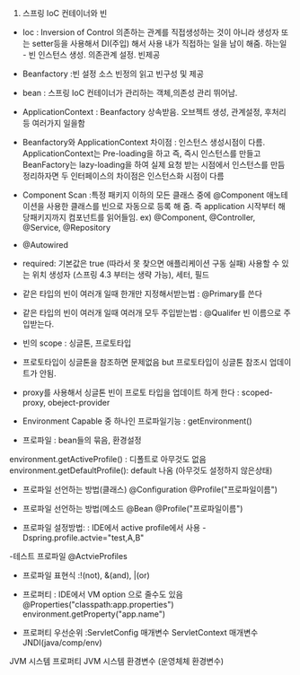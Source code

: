 1. 스프링 IoC 컨테이너와 빈 
- Ioc
: Inversion of Control
의존하는 관계를 직접생성하는 것이 아니라 생성자 또는 setter등을 사용해서 DI(주입) 해서 사용
내가 직접하는 일을 남이 해줌.
하는일 - 빈 인스턴스 생성. 의존관계 설정. 빈제공


- Beanfactory
:빈 설정 소스 빈정의 읽고 빈구성 및 제공
- bean
: 스프링 IoC 컨테이너가 관리하는 객체,의존성 관리 뛰어남. 

- ApplicationContext
: Beanfactory 상속받음. 오브젝트 생성, 관계설정, 후처리 등 여러가지 일을함

* Beanfactory와 ApplicationContext 차이점
: 인스턴스 생성시점이 다름.
ApplicationContext는 Pre-loading을 하고 즉, 즉시 인스턴스를 만들고 
BeanFactory는 lazy-loading을 하여 실제 요청 받는 시점에서 인스턴스를 만듬
정리하자면 두 인터페이스의 차이점은 인스턴스화 시점이 다름

- Component Scan
:특정 패키지 이하의 모든 클래스 중에 @Component 애노테이션을 사용한 클래스를
빈으로 자동으로 등록 해 줌.
즉 application 시작부터 해당패키지까지 컴포넌트를 읽어들임.
ex) @Component, @Controller, @Service, @Repository

- @Autowired
- required: 기본값은 true (따라서 못 찾으면 애플리케이션 구동 실패)
사용할 수 있는 위치
생성자 (스프링 4.3 부터는 생략 가능), 세터, 필드

- 같은 타입의 빈이 여러개 일때 한개만 지정해서받는법
: @Primary를 쓴다

- 같은 타입의 빈이 여러개 일때 여러개 모두 주입받는법
: @Qualifer 빈 이름으로 주입받는다.

- 빈의 scope
: 싱글톤, 프로토타입

- 프로토타입이 싱글톤을 참조하면 문제없음
but 프로토타입이 싱글톤 참조시 업데이트가 안됨. 

- proxy를 사용해서 싱글톤 빈이 프로토 타입을 업데이트 하게 한다
: scoped-proxy, obeject-provider

- Environment Capable 중 하나인 프로파일기능
: getEnvironment() 

- 프로파일
: bean들의 묶음, 환경설정

environment.getActiveProfile() : 디폴트로 아무것도 없음
environment.getDefaultProfile(): default 나옴 (아무것도 설정하지 않은상태)

- 프로파일 선언하는 방법(클래스)
@Configuration
@Profile("프로파일이름")

- 프로파일 선언하는 방법(메소드
@Bean
@Profile("프로파일이름")

- 프로파일 설정방법:
: IDE에서 active profile에서 사용
-Dspring.profile.actvie="test,A,B"

-테스트 프로파일
@ActvieProfiles

- 프로파일 표현식
:!(not), &(and), |(or)

- 프로퍼티
: IDE에서 VM option 으로 줄수도 있음 
@Properties("classpath:app.properties")
environment.getProperty("app.name")

- 프로퍼티 우선순위
:ServletConfig 매개변수
ServletContext 매개변수
JNDI(java/comp/env)

JVM 시스템 프로퍼티
JVM 시스템 환경변수 (운영체체 환경변수)

